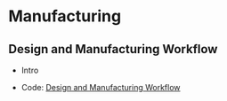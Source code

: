 # Manufacturing

## Design and Manufacturing Workflow
 - Intro
 
 - Code: [Design and Manufacturing Workflow](/02_Mechanical/02_CAD/Markdown)
